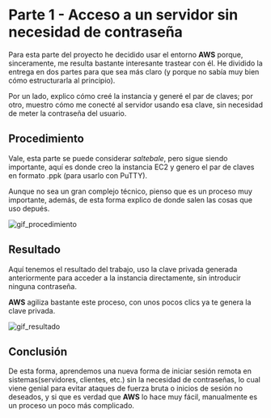 # Parte 1 - Acceso a un servidor sin necesidad de contraseña

Para esta parte del proyecto he decidido usar el entorno **AWS** porque, sinceramente, me resulta bastante interesante trastear con él.
He dividido la entrega en dos partes para que sea más claro (y porque no sabía muy bien cómo estructurarla al principio).

Por un lado, explico cómo creé la instancia y generé el par de claves; por otro, muestro cómo me conecté al servidor usando esa clave, sin necesidad de meter la contraseña del usuario.

## Procedimiento

Vale, esta parte se puede considerar *saltebale*, pero sigue siendo importante, aquí es donde creo la instancia EC2 y genero el par de claves en formato .ppk (para usarlo con PuTTY).

Aunque no sea un gran complejo técnico, pienso que es un proceso muy importante, además, de esta forma explico de donde salen las cosas que uso depués.

![gif_procedimiento](../img/Procedimiento.gif)

## Resultado

Aquí tenemos el resultado del trabajo, uso la clave privada generada anteriormente para acceder a la instancia directamente, sin introducir ninguna contraseña.

**AWS** agiliza bastante este proceso, con unos pocos clics ya te genera la clave privada.

![gif_resultado](../img/Resultado.gif)

## Conclusión

De esta forma, aprendemos una nueva forma de iniciar sesión remota en sistemas(servidores, clientes, etc.) sin la necesidad de contraseñas, lo cual viene genial para evitar ataques de fuerza bruta o inicios de sesión no deseados, y si que es verdad que **AWS** lo hace muy fácil, manualmente es un proceso un poco más complicado.